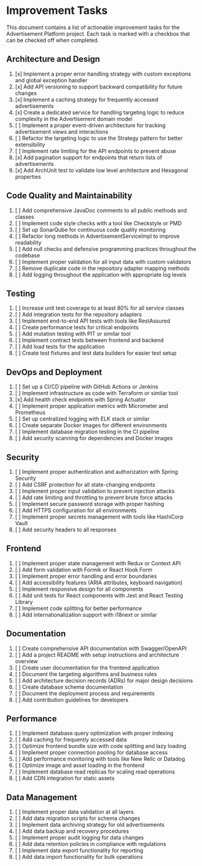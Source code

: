 # Improvement Tasks

This document contains a list of actionable improvement tasks for the Advertisement Platform project. Each task is marked with a checkbox that can be checked off when completed.

## Architecture and Design

1. [x] Implement a proper error handling strategy with custom exceptions and global exception handler
2. [x] Add API versioning to support backward compatibility for future changes
3. [x] Implement a caching strategy for frequently accessed advertisements
4. [x] Create a dedicated service for handling targeting logic to reduce complexity in the Advertisement domain model
5. [ ] Implement a proper event-driven architecture for tracking advertisement views and interactions
6. [ ] Refactor the targeting logic to use the Strategy pattern for better extensibility
7. [ ] Implement rate limiting for the API endpoints to prevent abuse
8. [x] Add pagination support for endpoints that return lists of advertisements
9. [x] Add ArchUnit test to validate low level architecture and Hexagonal properties

## Code Quality and Maintainability

1. [ ] Add comprehensive JavaDoc comments to all public methods and classes
2. [ ] Implement code style checks with a tool like Checkstyle or PMD
3. [ ] Set up SonarQube for continuous code quality monitoring
4. [ ] Refactor long methods in AdvertisementServiceImpl to improve readability
5. [ ] Add null checks and defensive programming practices throughout the codebase
6. [ ] Implement proper validation for all input data with custom validators
7. [ ] Remove duplicate code in the repository adapter mapping methods
8. [ ] Add logging throughout the application with appropriate log levels

## Testing

1. [ ] Increase unit test coverage to at least 80% for all service classes
2. [ ] Add integration tests for the repository adapters
3. [ ] Implement end-to-end API tests with tools like RestAssured
4. [ ] Create performance tests for critical endpoints
5. [ ] Add mutation testing with PIT or similar tool
6. [ ] Implement contract tests between frontend and backend
7. [ ] Add load tests for the application
8. [ ] Create test fixtures and test data builders for easier test setup

## DevOps and Deployment

1. [ ] Set up a CI/CD pipeline with GitHub Actions or Jenkins
2. [ ] Implement infrastructure as code with Terraform or similar tool
3. [x] Add health check endpoints with Spring Actuator
4. [ ] Implement proper application metrics with Micrometer and Prometheus
5. [ ] Set up centralized logging with ELK stack or similar
6. [ ] Create separate Docker images for different environments
7. [ ] Implement database migration testing in the CI pipeline
8. [ ] Add security scanning for dependencies and Docker images

## Security

1. [ ] Implement proper authentication and authorization with Spring Security
2. [ ] Add CSRF protection for all state-changing endpoints
3. [ ] Implement proper input validation to prevent injection attacks
4. [ ] Add rate limiting and throttling to prevent brute force attacks
5. [ ] Implement secure password storage with proper hashing
6. [ ] Add HTTPS configuration for all environments
7. [ ] Implement proper secrets management with tools like HashiCorp Vault
8. [ ] Add security headers to all responses

## Frontend

1. [ ] Implement proper state management with Redux or Context API
2. [ ] Add form validation with Formik or React Hook Form
3. [ ] Implement proper error handling and error boundaries
4. [ ] Add accessibility features (ARIA attributes, keyboard navigation)
5. [ ] Implement responsive design for all components
6. [ ] Add unit tests for React components with Jest and React Testing Library
7. [ ] Implement code splitting for better performance
8. [ ] Add internationalization support with i18next or similar

## Documentation

1. [ ] Create comprehensive API documentation with Swagger/OpenAPI
2. [ ] Add a project README with setup instructions and architecture overview
3. [ ] Create user documentation for the frontend application
4. [ ] Document the targeting algorithms and business rules
5. [ ] Add architecture decision records (ADRs) for major design decisions
6. [ ] Create database schema documentation
7. [ ] Document the deployment process and requirements
8. [ ] Add contribution guidelines for developers

## Performance

1. [ ] Implement database query optimization with proper indexing
2. [ ] Add caching for frequently accessed data
3. [ ] Optimize frontend bundle size with code splitting and lazy loading
4. [ ] Implement proper connection pooling for database access
5. [ ] Add performance monitoring with tools like New Relic or Datadog
6. [ ] Optimize image and asset loading in the frontend
7. [ ] Implement database read replicas for scaling read operations
8. [ ] Add CDN integration for static assets

## Data Management

1. [ ] Implement proper data validation at all layers
2. [ ] Add data migration scripts for schema changes
3. [ ] Implement data archiving strategy for old advertisements
4. [ ] Add data backup and recovery procedures
5. [ ] Implement proper audit logging for data changes
6. [ ] Add data retention policies in compliance with regulations
7. [ ] Implement data export functionality for reporting
8. [ ] Add data import functionality for bulk operations